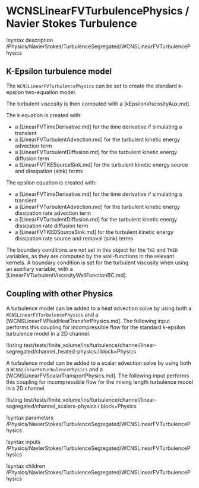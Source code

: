 # WCNSLinearFVTurbulencePhysics / Navier Stokes Turbulence

!syntax description /Physics/NavierStokes/TurbulenceSegregated/WCNSLinearFVTurbulencePhysics

## K-Epsilon turbulence model

The `WCNSLinearFVTurbulencePhysics` can be set to create the standard k-epsilon two-equation model.

The turbulent viscosity is then computed with a [kEpsilonViscosityAux.md].


The k equation is created with:

- a [LinearFVTimeDerivative.md] for the time derivative if simulating a transient
- a [LinearFVTurbulentAdvection.md] for the turbulent kinetic energy advection term
- a [LinearFVTurbulentDiffusion.md] for the turbulent kinetic energy diffusion term
- a [LinearFVTKESourceSink.md] for the turbulent kinetic energy source and dissipation (sink) terms


The epsilon equation is created with:

- a [LinearFVTimeDerivative.md] for the time derivative if simulating a transient
- a [LinearFVTurbulentAdvection.md] for the turbulent kinetic energy dissipation rate advection term
- a [LinearFVTurbulentDiffusion.md] for the turbulent kinetic energy dissipation rate diffusion term
- a [LinearFVTKEDSourceSink.md] for the turbulent kinetic energy dissipation rate source and removal (sink) terms


The boundary conditions are not set in this object for the `TKE` and `TKED` variables, as they
are computed by the wall-functions in the relevant kernels. A boundary condition is set for the turbulent
viscosity when using an auxiliary variable, with a [LinearFVTurbulentViscosityWallFunctionBC.md].


## Coupling with other Physics

A turbulence model can be added to a heat advection solve by using both a `WCNSLinearFVTurbulencePhysics` and a [WCNSLinearFVFluidHeatTransferPhysics.md].
The following input performs this coupling for incompressible flow for the standard k-epsilon turbulence model in a 2D channel.

!listing test/tests/finite_volume/ins/turbulence/channel/linear-segregated/channel_heated-physics.i block=Physics

A turbulence model can be added to a scalar advection solve by using both a `WCNSLinearFVTurbulencePhysics` and a [WCNSLinearFVScalarTransportPhysics.md].
The following input performs this coupling for incompressible flow for the mixing length turbulence model in a 2D channel.

!listing test/tests/finite_volume/ins/turbulence/channel/linear-segregated/channel_scalars-physics.i block=Physics

!syntax parameters /Physics/NavierStokes/TurbulenceSegregated/WCNSLinearFVTurbulencePhysics

!syntax inputs /Physics/NavierStokes/TurbulenceSegregated/WCNSLinearFVTurbulencePhysics

!syntax children /Physics/NavierStokes/TurbulenceSegregated/WCNSLinearFVTurbulencePhysics
